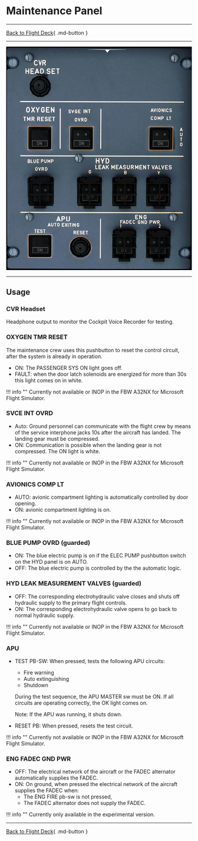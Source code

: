 # Maintenance Panel

---

[Back to Flight Deck](../index.md){ .md-button }

---

![Maintenance Panel](../../../assets/a32nx-briefing/overhead-aft-panel/Maintenance.jpg "Maintenance Panel")

---
## Usage

### CVR Headset

Headphone output to monitor the Cockpit Voice Recorder for testing.

### OXYGEN TMR RESET

The maintenance crew uses this pushbutton to reset the control circuit, after the system is already in operation.

- ON: The PASSENGER SYS ON light goes off.
- FAULT: when the door latch solenoids are energized for more than 30s this light comes on in white.

!!! info ""
    Currently not available or INOP in the FBW A32NX for Microsoft Flight Simulator.

### SVCE INT OVRD

- Auto: Ground personnel can communicate with the flight crew by means of the service interphone jacks 10s after the aircraft has landed. The landing gear must be compressed.
- ON: Communication is possible when the landing gear is not compressed. The ON light is white.

!!! info ""
    Currently not available or INOP in the FBW A32NX for Microsoft Flight Simulator.

### AVIONICS COMP LT

- AUTO: avionic compartment lighting is automatically controlled by door opening.
- ON: avionic compartment lighting is on.

!!! info ""
    Currently not available or INOP in the FBW A32NX for Microsoft Flight Simulator.

### BLUE PUMP OVRD (guarded)

- ON: The blue electric pump is on if the ELEC PUMP pushbutton switch on the HYD panel is on AUTO.
- OFF: The blue electric pump is controlled by the the automatic logic.

### HYD LEAK MEASUREMENT VALVES (guarded)

- OFF: The corresponding electrohydraulic valve closes and shuts off hydraulic supply to the primary flight controls.
- ON: The corresponding electrohydraulic valve opens to go back to normal hydraulic supply.

!!! info ""
    Currently not available or INOP in the FBW A32NX for Microsoft Flight Simulator.

### APU

- TEST PB-SW: When pressed, tests the following APU circuits:
    - Fire warning
    - Auto extinguishing
    - Shutdown

    During the test sequence, the APU MASTER sw must be ON.
    If all circuits are operating correctly, the OK light comes on.

    Note: If the APU was running, it shuts down.

- RESET PB: When pressed, resets the test circuit.

!!! info ""
    Currently not available or INOP in the FBW A32NX for Microsoft Flight Simulator.

### ENG FADEC GND PWR

- OFF: The electrical network of the aircraft or the FADEC alternator automatically supplies the FADEC.
- ON: On ground, when pressed the electrical network of the aircraft supplies the FADEC when:
    - The ENG FIRE pb-sw is not pressed,
    - The FADEC alternator does not supply the FADEC.

!!! info ""
    Currently only available in the experimental version.

---

[Back to Flight Deck](../index.md){ .md-button }
